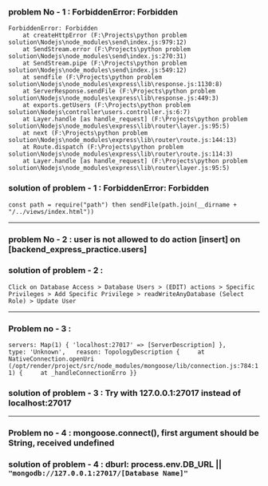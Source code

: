 ### problem No - 1 : ForbiddenError: Forbidden

```
ForbiddenError: Forbidden
    at createHttpError (F:\Projects\python problem solution\Nodejs\node_modules\send\index.js:979:12)
    at SendStream.error (F:\Projects\python problem solution\Nodejs\node_modules\send\index.js:270:31)
    at SendStream.pipe (F:\Projects\python problem solution\Nodejs\node_modules\send\index.js:549:12)
    at sendfile (F:\Projects\python problem solution\Nodejs\node_modules\express\lib\response.js:1130:8)
    at ServerResponse.sendFile (F:\Projects\python problem solution\Nodejs\node_modules\express\lib\response.js:449:3)
    at exports.getUsers (F:\Projects\python problem solution\Nodejs\controller\users.controller.js:6:7)
    at Layer.handle [as handle_request] (F:\Projects\python problem solution\Nodejs\node_modules\express\lib\router\layer.js:95:5)
    at next (F:\Projects\python problem solution\Nodejs\node_modules\express\lib\router\route.js:144:13)
    at Route.dispatch (F:\Projects\python problem solution\Nodejs\node_modules\express\lib\router\route.js:114:3)
    at Layer.handle [as handle_request] (F:\Projects\python problem solution\Nodejs\node_modules\express\lib\router\layer.js:95:5)
```

### solution of problem - 1 : ForbiddenError: Forbidden
`
const path = require("path") then sendFile(path.join(__dirname + "/../views/index.html"))
`
<hr />

### problem No - 2 : user is not allowed to do action [insert] on [backend_express_practice.users]

### solution of problem - 2 : 
`
Click on Database Access > Database Users > (EDIT) actions > Specific Privileges > Add Specific Privilege > readWriteAnyDatabase (Select Role) > Update User
`
<hr />

### Problem no - 3 : 
`
servers: Map(1) { 'localhost:27017' => [ServerDescription] },     type: 'Unknown',   reason: TopologyDescription {     at NativeConnection.openUri (/opt/render/project/src/node_modules/mongoose/lib/connection.js:784:11) {     at _handleConnectionErro }}
`

### solution of problem - 3 : Try with 127.0.0.1:27017 instead of localhost:27017

<hr />

### Problem no - 4 : mongoose.connect(), first argument should be String, received undefined

### solution of problem - 4 : dburl: process.env.DB_URL || `"mongodb://127.0.0.1:27017/[Database Name]"`
